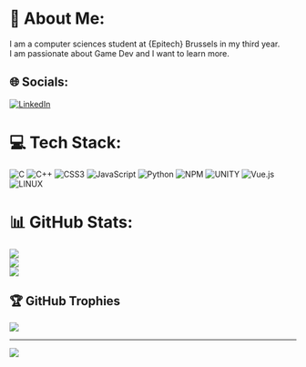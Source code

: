 # 💫 About Me:
I am a computer sciences student at {Epitech} Brussels in my third year.<br>I am passionate about Game Dev and I want to learn more.


## 🌐 Socials:
[![LinkedIn](https://img.shields.io/badge/LinkedIn-%230077B5.svg?logo=linkedin&logoColor=white)](https://linkedin.com/in/kaan-saçma) 

# 💻 Tech Stack:
![C](https://img.shields.io/badge/c-%2300599C.svg?style=for-the-badge&logo=c&logoColor=white) ![C++](https://img.shields.io/badge/c++-%2300599C.svg?style=for-the-badge&logo=c%2B%2B&logoColor=white) ![CSS3](https://img.shields.io/badge/css3-%231572B6.svg?style=for-the-badge&logo=css3&logoColor=white) ![JavaScript](https://img.shields.io/badge/javascript-%23323330.svg?style=for-the-badge&logo=javascript&logoColor=%23F7DF1E) ![Python](https://img.shields.io/badge/python-3670A0?style=for-the-badge&logo=python&logoColor=ffdd54) ![NPM](https://img.shields.io/badge/NPM-%23000000.svg?style=for-the-badge&logo=npm&logoColor=white) ![UNITY](https://img.shields.io/badge/Unity-%2320232a.svg?style=for-the-badge&logo=unity&logoColor=white) ![Vue.js](https://img.shields.io/badge/vuejs-%2335495e.svg?style=for-the-badge&logo=vuedotjs&logoColor=%234FC08D) ![LINUX](https://img.shields.io/badge/Linux-FCC624?style=for-the-badge&logo=linux&logoColor=black)
# 📊 GitHub Stats:
![](https://github-readme-stats.vercel.app/api?username=KaanSacma&theme=dark&hide_border=false&include_all_commits=true&count_private=true)<br/>
![](https://github-readme-streak-stats.herokuapp.com/?user=KaanSacma&theme=dark&hide_border=false)<br/>
![](https://github-readme-stats.vercel.app/api/top-langs/?username=KaanSacma&theme=dark&hide_border=false&include_all_commits=true&count_private=true&layout=compact)

## 🏆 GitHub Trophies
![](https://github-profile-trophy.vercel.app/?username=KaanSacma&theme=tokyonight&no-frame=false&no-bg=false&margin-w=4)

---
[![](https://visitcount.itsvg.in/api?id=KaanSacma&icon=0&color=12)](https://visitcount.itsvg.in)

<!-- Proudly created with GPRM ( https://gprm.itsvg.in ) -->
